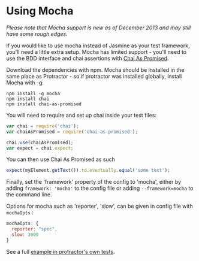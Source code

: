 Using Mocha
===========

_Please note that Mocha support is new as of December 2013 and may still have some rough edges._

If you would like to use mocha instead of Jasmine as your test framework, you'll need a little extra setup. Mocha has limited support - you'll need to use the BDD interface and chai assertions with [Chai As Promised](http://chaijs.com/plugins/chai-as-promised).

Download the dependencies with npm. Mocha should be installed in the same place as Protractor - so if protractor was installed globally, install Mocha with -g.

    npm install -g mocha
    npm install chai
    npm install chai-as-promised

You will need to require and set up chai inside your test files:

```javascript
var chai = require('chai');
var chaiAsPromised = require('chai-as-promised');

chai.use(chaiAsPromised);
var expect = chai.expect;
```

You can then use Chai As Promised as such

```javascript
expect(myElement.getText()).to.eventually.equal('some text');
```

Finally, set the 'framework' property of the config to 'mocha', either by adding `framework: 'mocha'` to the config file or adding `--framework=mocha` to the command line.

Options for mocha such as 'reporter', 'slow', can be given in config file with `mochaOpts` :

```javascript
mochaOpts: {
  reporter: "spec",
  slow: 3000
}
```

See a full [example in protractor's own tests](https://github.com/angular/protractor/tree/master/spec/mocha).
